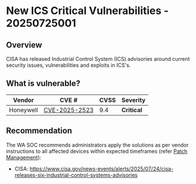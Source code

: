 # New ICS Critical Vulnerabilities - 20250725001

## Overview

CISA has released Industrial Control System (ICS) advisories around current security issues, vulnerabilities and exploits in ICS's.

## What is vulnerable?

| Vendor    | CVE #                                                           | CVSS | Severity     |
| --------- | --------------------------------------------------------------- | ---- | ------------ |
| Honeywell | [CVE-2025-2523](https://www.cve.org/CVERecord?id=CVE-2025-2523) | 9.4  | **Critical** |


## Recommendation

The WA SOC recommends administrators apply the solutions as per vendor instructions to all affected devices within expected timeframes (refer [Patch Management](../guidelines/patch-management.md)):

- CISA: <https://www.cisa.gov/news-events/alerts/2025/07/24/cisa-releases-six-industrial-control-systems-advisories>
